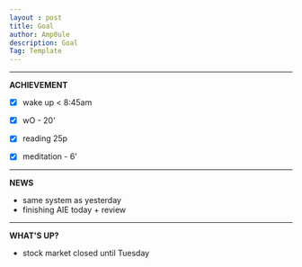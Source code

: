 ```yaml
---
layout : post
title: Goal
author: Amp0ule
description: Goal
Tag: Template
---
```


*****
**ACHIEVEMENT**

- [x] wake up < 8:45am
- [x] wO - 20'
- [x] reading 25p
- [x] meditation - 6'


*****
**NEWS**

- same system as yesterday
- finishing AIE today + review

*****
**WHAT'S UP?**

- stock market closed until Tuesday



